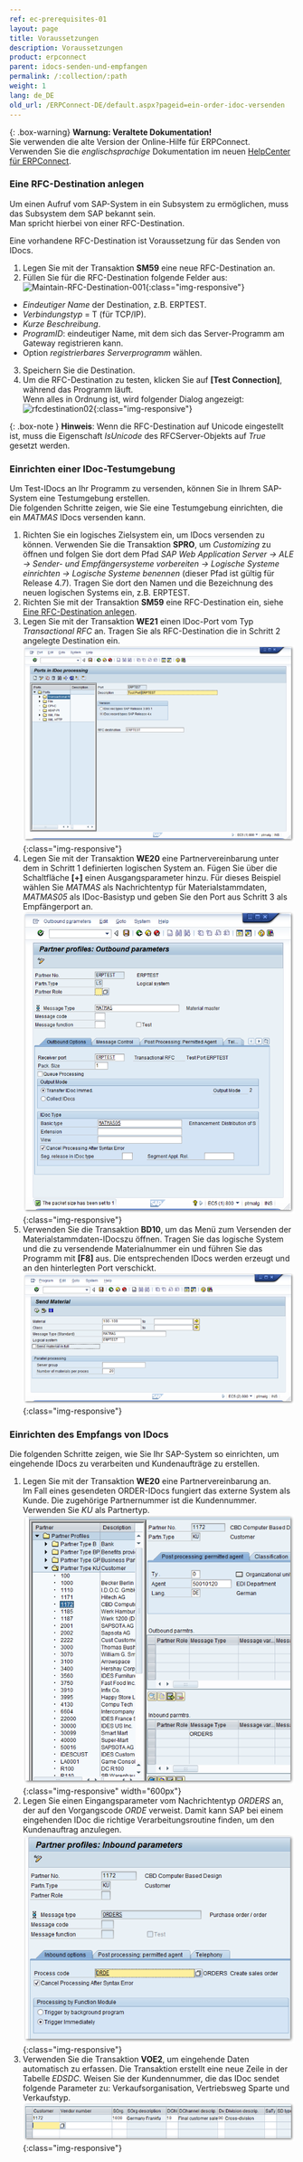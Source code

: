 ```yaml
---
ref: ec-prerequisites-01
layout: page
title: Voraussetzungen
description: Voraussetzungen
product: erpconnect
parent: idocs-senden-und-empfangen
permalink: /:collection/:path
weight: 1
lang: de_DE
old_url: /ERPConnect-DE/default.aspx?pageid=ein-order-idoc-versenden
---
```


{: .box-warning}
**Warnung: Veraltete Dokumentation!** <br>
Sie verwenden die alte Version der Online-Hilfe für ERPConnect.<br>
Verwenden Sie die *englischsprachige* Dokumentation im neuen [HelpCenter für ERPConnect](https://helpcenter.theobald-software.com/erpconnect/documentation/introduction/).

### Eine RFC-Destination anlegen

Um einen Aufruf vom SAP-System in ein Subsystem zu ermöglichen, muss das Subsystem dem SAP bekannt sein. <br>
Man spricht hierbei von einer RFC-Destination.

Eine vorhandene RFC-Destination ist Voraussetzung für das Senden von IDocs.

1. Legen Sie mit der Transaktion **SM59** eine neue RFC-Destination an.
2. Füllen Sie für die RFC-Destination folgende Felder aus:<br>
![Maintain-RFC-Destination-001](/img/content/Maintain-RFC-Destination-001.png){:class="img-responsive"}
- *Eindeutiger Name* der Destination, z.B. ERPTEST. 
- *Verbindungstyp* = T (für TCP/IP). 
- *Kurze Beschreibung*. 
- *ProgramID*: eindeutiger Name, mit dem sich das Server-Programm am Gateway registrieren kann. 
- Option *registrierbares Serverprogramm* wählen.
3. Speichern Sie die Destination.<br>
4. Um die RFC-Destination zu testen, klicken Sie auf **[Test Connection]**, während das Programm läuft.<br>
Wenn alles in Ordnung ist, wird folgender Dialog angezeigt:
![rfcdestination02](/img/content/Maintain-RFC-Destination-002.png){:class="img-responsive"}  

{: .box-note }
**Hinweis**: Wenn die RFC-Destination auf Unicode eingestellt ist, muss die Eigenschaft *IsUnicode* des RFCServer-Objekts auf *True* gesetzt werden.  


### Einrichten einer IDoc-Testumgebung

Um Test-IDocs an Ihr Programm zu versenden, können Sie in Ihrem SAP-System eine Testumgebung erstellen.<br>
Die folgenden Schritte zeigen, wie Sie eine Testumgebung einrichten, die ein *MATMAS* IDocs versenden kann.
1. Richten Sie ein logisches Zielsystem ein, um IDocs versenden zu können. 
Verwenden Sie die Transaktion **SPRO**, um *Customizing* zu öffnen und folgen Sie dort dem Pfad *SAP Web Application Server -> ALE -> Sender- und Empfängersysteme vorbereiten -> Logische Systeme einrichten -> Logische Systeme benennen* (dieser Pfad ist gültig für Release 4.7). 
Tragen Sie dort den Namen und die Bezeichnung des neuen logischen Systems ein, z.B. ERPTEST.
2. Richten Sie mit der Transaktion **SM59** eine RFC-Destination ein, siehe [Eine RFC-Destination anlegen](#eine-rfc-destination-anlegen).
3. Legen Sie mit der Transaktion **WE21** einen IDoc-Port vom Typ *Transactional RFC* an. 
Tragen Sie als RFC-Destination die in Schritt 2 angelegte Destination ein. <br>
![IDoc-Test-Environment_001](/img/content/IDoc-Test-Environment_001.png){:class="img-responsive"}
4. Legen Sie mit der Transaktion **WE20** eine Partnervereinbarung unter dem in Schritt 1 definierten logischen System an. 
Fügen Sie über die Schaltfläche **[+]** einen Ausgangsparameter hinzu. 
Für dieses Beispiel wählen Sie *MATMAS* als Nachrichtentyp für Materialstammdaten, *MATMAS05* als IDoc-Basistyp und geben Sie den Port aus Schritt 3 als Empfängerport an.<br>
![IDoc-Test-Environment_002](/img/content/IDoc-Test-Environment_002.png){:class="img-responsive"}
5. Verwenden Sie die Transaktion **BD10**, um das Menü zum Versenden der Materialstammdaten-IDocszu öffnen. 
Tragen Sie das logische System und die zu versendende Materialnummer ein und führen Sie das Programm mit **[F8]** aus. 
Die entsprechenden IDocs werden erzeugt und an den hinterlegten Port verschickt. <br>
![IDoc-Test-Environment_003](/img/content/IDoc-Test-Environment_003.png){:class="img-responsive"}


### Einrichten des Empfangs von IDocs 

Die folgenden Schritte zeigen, wie Sie Ihr SAP-System so einrichten, um eingehende IDocs zu verarbeiten und Kundenaufträge zu erstellen.
1. Legen Sie mit der Transaktion **WE20** eine Partnervereinbarung an. <br>
Im Fall eines gesendeten ORDER-IDocs fungiert das externe System als Kunde. 
Die zugehörige Partnernummer ist die Kundennummer.<br>
Verwenden Sie *KU* als Partnertyp.
![IDoc-Receive-001](/img/content/IDoc-Receive-001.png){:class="img-responsive" width="600px"}<br>
2. Legen Sie einen Eingangsparameter vom Nachrichtentyp *ORDERS* an, der auf den Vorgangscode *ORDE* verweist. 
Damit kann SAP bei einem eingehenden IDoc die richtige Verarbeitungsroutine finden, um den Kundenauftrag anzulegen.
![IDoc-Receive-002](/img/content/IDoc-Receive-002.png){:class="img-responsive"}
3. Verwenden Sie die Transaktion **VOE2**, um eingehende Daten automatisch zu erfassen.
Die Transaktion erstellt eine neue Zeile in der Tabelle *EDSDC*.
Weisen Sie der Kundennummer, die das IDoc sendet folgende Parameter zu:
Verkaufsorganisation, Vertriebsweg Sparte und Verkaufstyp.<br>
![IDoc-Receive-003](/img/content/IDoc-Receive-003.png){:class="img-responsive"}

